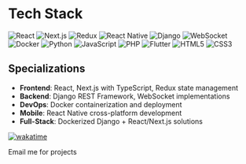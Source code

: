 # Tech Stack

<div>
  <!-- Frontend -->
  <img src="https://img.shields.io/badge/-React-61DAFB?style=for-the-badge&logo=react&logoColor=black" alt="React" />
  <img src="https://img.shields.io/badge/-Next.js-000000?style=for-the-badge&logo=next.js&logoColor=white" alt="Next.js" />
  <img src="https://img.shields.io/badge/-Redux-764ABC?style=for-the-badge&logo=redux&logoColor=white" alt="Redux" />
  <img src="https://img.shields.io/badge/-React_Native-61DAFB?style=for-the-badge&logo=react&logoColor=black" alt="React Native" />
  
  <!-- Backend -->
  <img src="https://img.shields.io/badge/-Django-092E20?style=for-the-badge&logo=django&logoColor=white" alt="Django" />
  <img src="https://img.shields.io/badge/-WebSocket-010101?style=for-the-badge&logo=websocket&logoColor=white" alt="WebSocket" />
  
  <!-- DevOps & Containers -->
  <img src="https://img.shields.io/badge/-Docker-2496ED?style=for-the-badge&logo=docker&logoColor=white" alt="Docker" />
  
  <!-- Languages -->
  <img src="https://img.shields.io/badge/-Python-3776AB?style=for-the-badge&logo=python&logoColor=white" alt="Python" />
  <img src="https://img.shields.io/badge/-JavaScript-F7DF1E?style=for-the-badge&logo=javascript&logoColor=black" alt="JavaScript" />
  <img src="https://img.shields.io/badge/-PHP-777BB4?style=for-the-badge&logo=php&logoColor=white" alt="PHP" />
  
  <!-- Mobile & Web -->
  <img src="https://img.shields.io/badge/-Flutter-02569B?style=for-the-badge&logo=flutter&logoColor=white" alt="Flutter" />
  <img src="https://img.shields.io/badge/-HTML5-E34F26?style=for-the-badge&logo=html5&logoColor=white" alt="HTML5" />
  <img src="https://img.shields.io/badge/-CSS3-1572B6?style=for-the-badge&logo=css3&logoColor=white" alt="CSS3" />
</div>

## Specializations

- **Frontend**: React, Next.js with TypeScript, Redux state management
- **Backend**: Django REST Framework, WebSocket implementations  
- **DevOps**: Docker containerization and deployment
- **Mobile**: React Native cross-platform development
- **Full-Stack**: Dockerized Django + React/Next.js solutions
  
[![wakatime](https://wakatime.com/badge/user/ebcf6776-e872-4894-9983-5e13cdb46e2d.svg)](https://wakatime.com/@ebcf6776-e872-4894-9983-5e13cdb46e2d)

Email me for projects

